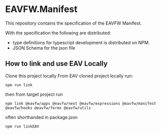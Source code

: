 # EAVFW.Manifest
This repository contains the specification of the EAVFW Manifest.

With the specification the following are distributed:
 - type definitions for typescript development is distributed on NPM.
 - JSON Schema for the json file



 ## How to link and use EAV Locally
 Clone this project locally
 From EAV cloned project locally run:
 ```
 npm run link
 ```

 then from target project run
 ```
 npm link @eavfw/apps @eavfw/next @eavfw/expressions @eavfw/manifest @eavfw/hooks @eavfw/forms @eavfw/utils
 ```

 often shorthanded in package.json
 ```
 npm run linkEAV
 ```